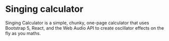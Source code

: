 # Singing calculator

Singing Calculator is a simple, chunky, one-page calculator that uses Bootstrap 5, React, and the Web Audio API to create oscillator effects on the fly as you maths.